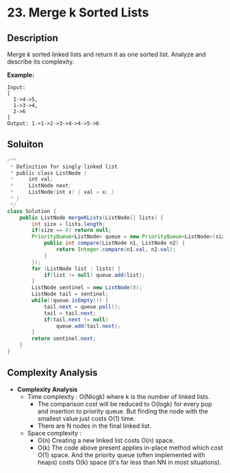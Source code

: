 # 23. Merge k Sorted Lists

## Description

Merge *k* sorted linked lists and return it as one sorted list. Analyze and describe its complexity.

**Example:**

```
Input:
[
  1->4->5,
  1->3->4,
  2->6
]
Output: 1->1->2->3->4->4->5->6
```

## Soluiton

```java
/**
 * Definition for singly-linked list.
 * public class ListNode {
 *     int val;
 *     ListNode next;
 *     ListNode(int x) { val = x; }
 * }
 */
class Solution {
    public ListNode mergeKLists(ListNode[] lists) {
        int size = lists.length;
        if(size == 0) return null;
        PriorityQueue<ListNode> queue = new PriorityQueue<ListNode>(size, new Comparator<ListNode>() {
            public int compare(ListNode n1, ListNode n2) {
                return Integer.compare(n1.val, n2.val);
            }
        });
        for (ListNode list : lists) {
            if(list != null) queue.add(list);
        }
        ListNode sentinel = new ListNode(0);
        ListNode tail = sentinel;
        while(!queue.isEmpty()) {
            tail.next = queue.poll();
            tail = tail.next;
            if(tail.next != null)
                queue.add(tail.next);
        }
        return sentinel.next;
    }
}
```

## Complexity Analysis

- **Complexity Analysis**
  - Time complexity : O(Nlogk) where k is the number of linked lists.
    - The comparison cost will be reduced to O(logk) for every pop and insertion to priority queue. But finding the node with the smallest value just costs O(1) time.
    - There are N nodes in the final linked list.
  - Space complexity :
    - O(n) Creating a new linked list costs O(n) space.
    - O(k) The code above present applies in-place method which cost O(1) space. And the priority queue (often implemented with heaps) costs O(k) space (it's far less than NN in most situations).